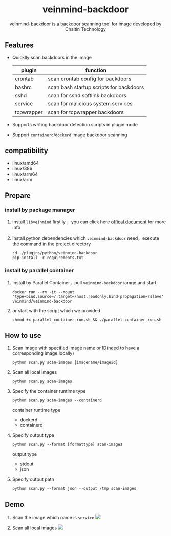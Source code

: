 <h1 align="center"> veinmind-backdoor </h1>

<p align="center">
veinmind-backdoor is a backdoor scanning tool for image developed by Chaitin Technology
</p>

## Features

- Quicklly scan backdoors in the image

    |  plugin | function  | 
    |---|---|
    |  crontab | scan  crontab config for backdoors|
    |  bashrc  | scan bash startup scripts for backdoors |
    |  sshd | scan for sshd softlink backdoors  |
    |  service | scan for malicious system services |
    |  tcpwrapper | scan for tcpwrapper backdoors |

- Supports writing backdoor detection scripts in plugin mode
- Support `containerd`/`dockerd` image backdoor scanning

## compatibility

- linux/amd64
- linux/386
- linux/arm64
- linux/arm

## Prepare

### install by package manager

1. install `libveinmind`  firstlly ，you can click here [offical document](https://github.com/chaitin/libveinmind) for more info

2. install python dependencies which `veinmind-backdoor` need，execute the command in the project directory
    ```
   cd ./plugins/python/veinmind-backdoor
    pip install -r requirements.txt
    ```

### install by parallel container
1. Install by Parallel Container，pull `veinmind-backdoor` iamge  and start
    ```
    docker run --rm -it --mount 'type=bind,source=/,target=/host,readonly,bind-propagation=rslave' veinmind/veinmind-backdoor
    ```

2. or start with the script which we provided
    ```
    chmod +x parallel-container-run.sh && ./parallel-container-run.sh
    ```

## How to use

1. Scan image with specified image name or ID(need to have a corresponding image locally)

    ```
    python scan.py scan-images [imagename/imageid]
    ```

2. Scan all local images

    ```
    python scan.py scan-images
    ```

3. Specify the container runtime type
    ```
    python scan.py scan-images --containerd
    ```

    container runtime type
    - dockerd
    - containerd

4. Specify output type
    ```
    python scan.py --format [formattype] scan-images
    ```

    output type
    - stdout
    - json

5. Specify output path
    ```
    python scan.py --format json --output /tmp scan-images
    ```

## Demo
1. Scan the image which name is `service`
![](https://dinfinite.oss-cn-beijing.aliyuncs.com/image/20220329141342.png)

2. Scan all local images
![](https://dinfinite.oss-cn-beijing.aliyuncs.com/image/20220329141357.png)